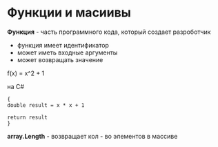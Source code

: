 # Функции и масиивы
**Функция** - часть программного кода, который создает разроботчик
* функция имеет идентификатор
* может иметь входные аргументы
* может возвращать значение

f(x) = x^2 + 1

на C#


    
    {
    double result = x * x + 1
    
    return result
    }

**array.Length** - возвращает кол - во элементов в массиве 